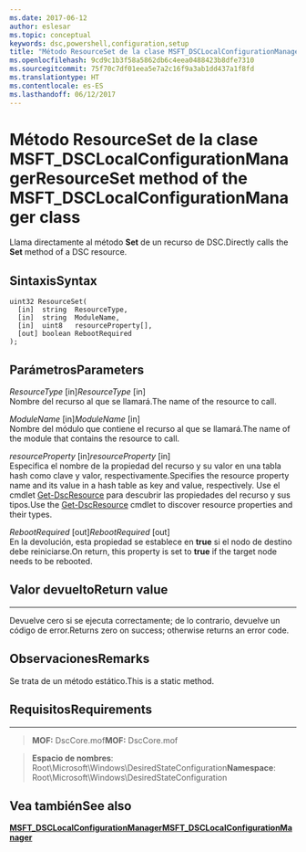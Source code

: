 ```yaml
---
ms.date: 2017-06-12
author: eslesar
ms.topic: conceptual
keywords: dsc,powershell,configuration,setup
title: "Método ResourceSet de la clase MSFT_DSCLocalConfigurationManager"
ms.openlocfilehash: 9cd9c1b3f58a5862db6c4eea0488423b8dfe7310
ms.sourcegitcommit: 75f70c7df01eea5e7a2c16f9a3ab1dd437a1f8fd
ms.translationtype: HT
ms.contentlocale: es-ES
ms.lasthandoff: 06/12/2017
---
```

# <a name="resourceset-method-of-the-msftdsclocalconfigurationmanager-class"></a><span data-ttu-id="c687a-103">Método ResourceSet de la clase MSFT_DSCLocalConfigurationManager</span><span class="sxs-lookup"><span data-stu-id="c687a-103">ResourceSet method of the MSFT_DSCLocalConfigurationManager class</span></span>

<span data-ttu-id="c687a-104">Llama directamente al método **Set** de un recurso de DSC.</span><span class="sxs-lookup"><span data-stu-id="c687a-104">Directly calls the **Set** method of a DSC resource.</span></span>

<a name="syntax"></a><span data-ttu-id="c687a-105">Sintaxis</span><span class="sxs-lookup"><span data-stu-id="c687a-105">Syntax</span></span>
------

```mof
uint32 ResourceSet(
  [in]  string  ResourceType,
  [in]  string  ModuleName,
  [in]  uint8   resourceProperty[],
  [out] boolean RebootRequired
);
```

<a name="parameters"></a><span data-ttu-id="c687a-106">Parámetros</span><span class="sxs-lookup"><span data-stu-id="c687a-106">Parameters</span></span>
----------

<span data-ttu-id="c687a-107">*ResourceType* \[in\]</span><span class="sxs-lookup"><span data-stu-id="c687a-107">*ResourceType* \[in\]</span></span>  
<span data-ttu-id="c687a-108">Nombre del recurso al que se llamará.</span><span class="sxs-lookup"><span data-stu-id="c687a-108">The name of the resource to call.</span></span>

<span data-ttu-id="c687a-109">*ModuleName* \[in\]</span><span class="sxs-lookup"><span data-stu-id="c687a-109">*ModuleName* \[in\]</span></span>  
<span data-ttu-id="c687a-110">Nombre del módulo que contiene el recurso al que se llamará.</span><span class="sxs-lookup"><span data-stu-id="c687a-110">The name of the module that contains the resource to call.</span></span>

<span data-ttu-id="c687a-111">*resourceProperty* \[in\]</span><span class="sxs-lookup"><span data-stu-id="c687a-111">*resourceProperty* \[in\]</span></span>  
<span data-ttu-id="c687a-112">Especifica el nombre de la propiedad del recurso y su valor en una tabla hash como clave y valor, respectivamente.</span><span class="sxs-lookup"><span data-stu-id="c687a-112">Specifies the resource property name and its value in a hash table as key and value, respectively.</span></span> <span data-ttu-id="c687a-113">Use el cmdlet [Get-DscResource](https://technet.microsoft.com/en-us/library/dn521625.aspx) para descubrir las propiedades del recurso y sus tipos.</span><span class="sxs-lookup"><span data-stu-id="c687a-113">Use the [Get-DscResource](https://technet.microsoft.com/en-us/library/dn521625.aspx) cmdlet to discover resource properties and their types.</span></span>

<span data-ttu-id="c687a-114">*RebootRequired* \[out\]</span><span class="sxs-lookup"><span data-stu-id="c687a-114">*RebootRequired* \[out\]</span></span>  
<span data-ttu-id="c687a-115">En la devolución, esta propiedad se establece en **true** si el nodo de destino debe reiniciarse.</span><span class="sxs-lookup"><span data-stu-id="c687a-115">On return, this property is set to **true** if the target node needs to be rebooted.</span></span>

## <a name="return-value"></a><span data-ttu-id="c687a-116">Valor devuelto</span><span class="sxs-lookup"><span data-stu-id="c687a-116">Return value</span></span>
------------

<span data-ttu-id="c687a-117">Devuelve cero si se ejecuta correctamente; de lo contrario, devuelve un código de error.</span><span class="sxs-lookup"><span data-stu-id="c687a-117">Returns zero on success; otherwise returns an error code.</span></span>

## <a name="remarks"></a><span data-ttu-id="c687a-118">Observaciones</span><span class="sxs-lookup"><span data-stu-id="c687a-118">Remarks</span></span>

<span data-ttu-id="c687a-119">Se trata de un método estático.</span><span class="sxs-lookup"><span data-stu-id="c687a-119">This is a static method.</span></span>

## <a name="requirements"></a><span data-ttu-id="c687a-120">Requisitos</span><span class="sxs-lookup"><span data-stu-id="c687a-120">Requirements</span></span>
------------
><span data-ttu-id="c687a-121">**MOF:** DscCore.mof</span><span class="sxs-lookup"><span data-stu-id="c687a-121">**MOF:** DscCore.mof</span></span>

><span data-ttu-id="c687a-122">**Espacio de nombres**: Root\Microsoft\Windows\DesiredStateConfiguration</span><span class="sxs-lookup"><span data-stu-id="c687a-122">**Namespace**: Root\Microsoft\Windows\DesiredStateConfiguration</span></span>


## <a name="see-also"></a><span data-ttu-id="c687a-123">Vea también</span><span class="sxs-lookup"><span data-stu-id="c687a-123">See also</span></span>


[<span data-ttu-id="c687a-124">**MSFT_DSCLocalConfigurationManager**</span><span class="sxs-lookup"><span data-stu-id="c687a-124">**MSFT_DSCLocalConfigurationManager**</span></span>](msft-dsclocalconfigurationmanager.md)

 

 



